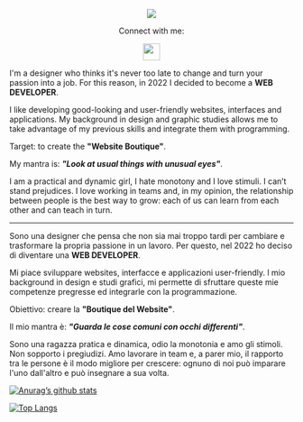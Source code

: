 
<p align="center"> <img src="https://user-images.githubusercontent.com/107913694/212719648-7246a63b-e193-4832-9a89-c8d4f052014f.png"> </p>

<p align="center"> Connect with me: </p>
<p align="center"> <a href="https://www.linkedin.com/in/yushi95/](https://www.linkedin.com/in/francesca-frattini-092/"> <img src="https://raw.githubusercontent.com/yushi1007/yushi1007/main/images/linkedin.svg" width="30px"></a> </p>

I'm a designer who thinks it's never too late to change and turn your passion into a job. 
For this reason, in 2022 I decided to become a **WEB DEVELOPER**. 

I like developing good-looking and user-friendly websites, interfaces and applications. 
My background in design and graphic studies allows me to take advantage of my previous skills and integrate them with programming. 

Target: to create the **"Website Boutique"**.

My mantra is: **_"Look at usual things with unusual eyes"_**.

I am a practical and dynamic girl, I hate monotony and I love stimuli. I can’t stand prejudices. 
I love working in teams and, in my opinion, the relationship between people is the best way to grow: each of us can learn from each other and can teach in turn.

------------------------------------------------------------------------------------------------------------------------------------------------------------------

Sono una designer che pensa che non sia mai troppo tardi per cambiare e trasformare la propria passione in un lavoro. 
Per questo, nel 2022 ho deciso di diventare una **WEB DEVELOPER**. 

Mi piace sviluppare websites, interfacce e applicazioni user-friendly.
l mio background in design e studi grafici, mi permette di sfruttare queste mie competenze pregresse ed integrarle con la programmazione. 

Obiettivo: creare la **"Boutique del Website"**.

Il mio mantra è: **_"Guarda le cose comuni con occhi differenti"_**.

Sono una ragazza pratica e dinamica, odio la monotonia e amo gli stimoli. Non sopporto i pregiudizi. 
Amo lavorare in team e, a parer mio, il rapporto tra le persone è il modo migliore per crescere: ognuno di noi può imparare l'uno dall'altro e può insegnare a sua volta.

[![Anurag’s github stats](https://github-readme-stats.vercel.app/api?username=yushi1007)](https://github.com/francyfrattini)

[![Top Langs](https://github-readme-stats.vercel.app/api/top-langs/?username=yushi1007&layout=compact)](https://github.com/francyfrattini)


<!--
**francyfrattini/FrancyFrattini** is a ✨ _special_ ✨ repository because its `README.md` (this file) appears on your GitHub profile.

Here are some ideas to get you started:

- 🔭 I’m currently working on ...
- 🌱 I’m currently learning ...
- 👯 I’m looking to collaborate on ...
- 🤔 I’m looking for help with ...
- 💬 Ask me about ...
- 📫 How to reach me: ...
- 😄 Pronouns: ...
- ⚡ Fun fact: ...
-->
